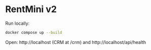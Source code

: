 # RentMini v2

Run locally:
```bash
docker compose up --build
```
Open: http://localhost (CRM at /crm) and http://localhost/api/health
